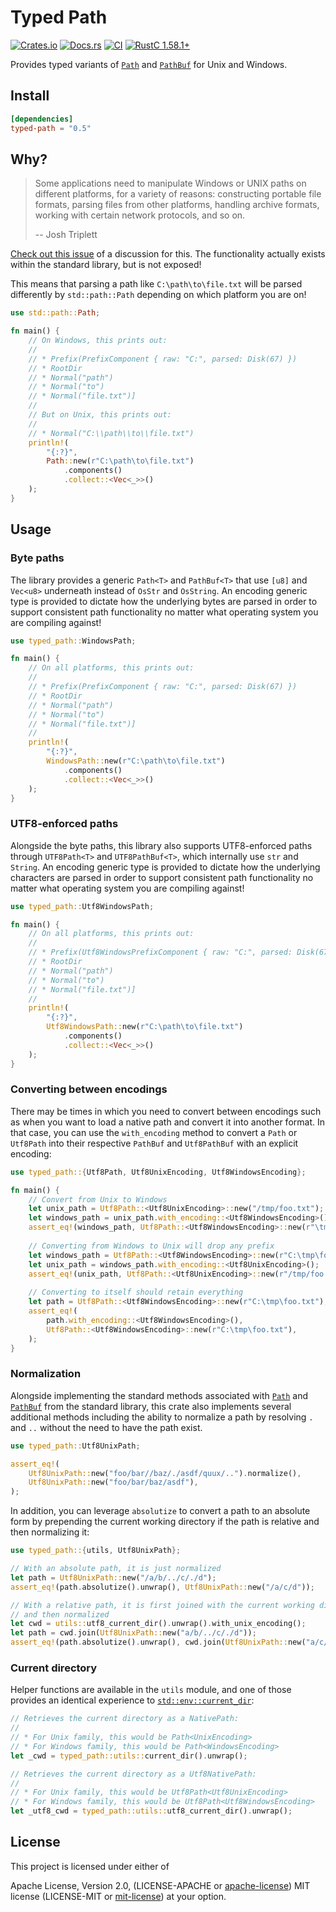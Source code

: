 # Typed Path

[![Crates.io][crates_img]][crates_lnk] [![Docs.rs][doc_img]][doc_lnk] [![CI][ci_img]][ci_lnk] [![RustC 1.58.1+][rustc_img]][rustc_lnk] 

[crates_img]: https://img.shields.io/crates/v/typed-path.svg
[crates_lnk]: https://crates.io/crates/typed-path
[doc_img]: https://docs.rs/typed-path/badge.svg
[doc_lnk]: https://docs.rs/typed-path
[ci_img]: https://github.com/chipsenkbeil/typed-path/actions/workflows/ci.yml/badge.svg
[ci_lnk]: https://github.com/chipsenkbeil/typed-path/actions/workflows/ci.yml
[rustc_img]: https://img.shields.io/badge/rustc_1.58.1+-lightgray.svg
[rustc_lnk]: https://blog.rust-lang.org/2022/01/20/Rust-1.58.1.html

Provides typed variants of
[`Path`](https://doc.rust-lang.org/std/path/struct.Path.html) and
[`PathBuf`](https://doc.rust-lang.org/std/path/struct.PathBuf.html) for Unix
and Windows.

## Install

```toml
[dependencies]
typed-path = "0.5"
```

## Why?

> Some applications need to manipulate Windows or UNIX paths on different
> platforms, for a variety of reasons: constructing portable file formats,
> parsing files from other platforms, handling archive formats, working with
> certain network protocols, and so on.
>
> -- Josh Triplett

[Check out this issue](https://github.com/rust-lang/rust/issues/66621) of a
discussion for this. The functionality actually exists within the standard
library, but is not exposed!

This means that parsing a path like `C:\path\to\file.txt` will be parsed
differently by `std::path::Path` depending on which platform you are on!

```rust
use std::path::Path;

fn main() {
    // On Windows, this prints out:
    //
    // * Prefix(PrefixComponent { raw: "C:", parsed: Disk(67) })
    // * RootDir
    // * Normal("path")
    // * Normal("to")
    // * Normal("file.txt")]
    //
    // But on Unix, this prints out:
    //
    // * Normal("C:\\path\\to\\file.txt")
    println!(
        "{:?}",
        Path::new(r"C:\path\to\file.txt")
            .components()
            .collect::<Vec<_>>()
    );
}
```

## Usage

### Byte paths

The library provides a generic `Path<T>` and `PathBuf<T>` that use `[u8]` and
`Vec<u8>` underneath instead of `OsStr` and `OsString`. An encoding generic
type is provided to dictate how the underlying bytes are parsed in order to
support consistent path functionality no matter what operating system you are
compiling against!

```rust
use typed_path::WindowsPath;

fn main() {
    // On all platforms, this prints out:
    //
    // * Prefix(PrefixComponent { raw: "C:", parsed: Disk(67) })
    // * RootDir
    // * Normal("path")
    // * Normal("to")
    // * Normal("file.txt")]
    //
    println!(
        "{:?}",
        WindowsPath::new(r"C:\path\to\file.txt")
            .components()
            .collect::<Vec<_>>()
    );
}
```

### UTF8-enforced paths

Alongside the byte paths, this library also supports UTF8-enforced paths
through `UTF8Path<T>` and `UTF8PathBuf<T>`, which internally use `str` and
`String`. An encoding generic type is provided to dictate how the underlying
characters are parsed in order to support consistent path functionality no
matter what operating system you are
compiling against!

```rust
use typed_path::Utf8WindowsPath;

fn main() {
    // On all platforms, this prints out:
    //
    // * Prefix(Utf8WindowsPrefixComponent { raw: "C:", parsed: Disk(67) })
    // * RootDir
    // * Normal("path")
    // * Normal("to")
    // * Normal("file.txt")]
    //
    println!(
        "{:?}",
        Utf8WindowsPath::new(r"C:\path\to\file.txt")
            .components()
            .collect::<Vec<_>>()
    );
}
```

### Converting between encodings

There may be times in which you need to convert between encodings such as when
you want to load a native path and convert it into another format. In that
case, you can use the `with_encoding` method to convert a `Path` or `Utf8Path`
into their respective `PathBuf` and `Utf8PathBuf` with an explicit encoding:

```rust
use typed_path::{Utf8Path, Utf8UnixEncoding, Utf8WindowsEncoding};

fn main() {
    // Convert from Unix to Windows
    let unix_path = Utf8Path::<Utf8UnixEncoding>::new("/tmp/foo.txt");
    let windows_path = unix_path.with_encoding::<Utf8WindowsEncoding>();
    assert_eq!(windows_path, Utf8Path::<Utf8WindowsEncoding>::new(r"\tmp\foo.txt"));
   
    // Converting from Windows to Unix will drop any prefix
    let windows_path = Utf8Path::<Utf8WindowsEncoding>::new(r"C:\tmp\foo.txt");
    let unix_path = windows_path.with_encoding::<Utf8UnixEncoding>();
    assert_eq!(unix_path, Utf8Path::<Utf8UnixEncoding>::new(r"/tmp/foo.txt"));
   
    // Converting to itself should retain everything
    let path = Utf8Path::<Utf8WindowsEncoding>::new(r"C:\tmp\foo.txt");
    assert_eq!(
        path.with_encoding::<Utf8WindowsEncoding>(),
        Utf8Path::<Utf8WindowsEncoding>::new(r"C:\tmp\foo.txt"),
    );
}
```

### Normalization

Alongside implementing the standard methods associated with
[`Path`](https://doc.rust-lang.org/std/path/struct.Path.html) and
[`PathBuf`](https://doc.rust-lang.org/std/path/struct.PathBuf.html) from the
standard library, this crate also implements several additional methods
including the ability to normalize a path by resolving `.` and `..` without the
need to have the path exist.


```rust
use typed_path::Utf8UnixPath;

assert_eq!(
    Utf8UnixPath::new("foo/bar//baz/./asdf/quux/..").normalize(),
    Utf8UnixPath::new("foo/bar/baz/asdf"),
);
```

In addition, you can leverage `absolutize` to convert a path to an absolute
form by prepending the current working directory if the path is relative and
then normalizing it:

```rust
use typed_path::{utils, Utf8UnixPath};

// With an absolute path, it is just normalized
let path = Utf8UnixPath::new("/a/b/../c/./d");
assert_eq!(path.absolutize().unwrap(), Utf8UnixPath::new("/a/c/d"));

// With a relative path, it is first joined with the current working directory
// and then normalized
let cwd = utils::utf8_current_dir().unwrap().with_unix_encoding();
let path = cwd.join(Utf8UnixPath::new("a/b/../c/./d"));
assert_eq!(path.absolutize().unwrap(), cwd.join(Utf8UnixPath::new("a/c/d")));
```

### Current directory

Helper functions are available in the `utils` module, and one of those provides
an identical experience to
[`std::env::current_dir`](https://doc.rust-lang.org/std/env/fn.current_dir.html):

```rust
// Retrieves the current directory as a NativePath:
//
// * For Unix family, this would be Path<UnixEncoding>
// * For Windows family, this would be Path<WindowsEncoding>
let _cwd = typed_path::utils::current_dir().unwrap();

// Retrieves the current directory as a Utf8NativePath:
//
// * For Unix family, this would be Utf8Path<Utf8UnixEncoding>
// * For Windows family, this would be Utf8Path<Utf8WindowsEncoding>
let _utf8_cwd = typed_path::utils::utf8_current_dir().unwrap();
```

## License

This project is licensed under either of

Apache License, Version 2.0, (LICENSE-APACHE or
[apache-license][apache-license]) MIT license (LICENSE-MIT or
[mit-license][mit-license]) at your option.

[apache-license]: http://www.apache.org/licenses/LICENSE-2.0
[mit-license]: http://opensource.org/licenses/MIT
